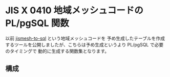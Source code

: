# JIS X 0410 地域メッシュコードの PL/pgSQL 関数

以前 [jismesh-to-sql](https://github.com/KotobaMedia/jismesh-to-sql) という地域メッシュコードを
予め生成したテーブルを作成するツールを公開しましたが、こちらは予め生成というより PL/pgSQL で必要のタイミングで
動的に生成する関数集となります。

## 構成

